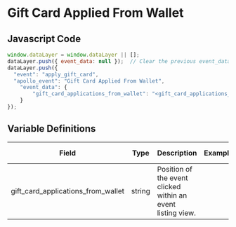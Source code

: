 # Gift Card Applied From Wallet

### 

## Javascript Code
```js
window.dataLayer = window.dataLayer || [];
dataLayer.push({ event_data: null });  // Clear the previous event_data object.
dataLayer.push({
  "event": "apply_gift_card",
  "apollo_event": "Gift Card Applied From Wallet",
    "event_data": {
        "gift_card_applications_from_wallet": "<gift_card_applications_from_wallet>"
    }
});
```

## Variable Definitions

|Field|Type|Description|Example|Pattern|Min Length|Max Length|Minimum|Maximum|Multiple Of|
| --- | --- | --- | --- | --- | --- | --- | --- | --- | --- |
|gift_card_applications_from_wallet|string|Position of the event clicked within an event listing view.||||||||




